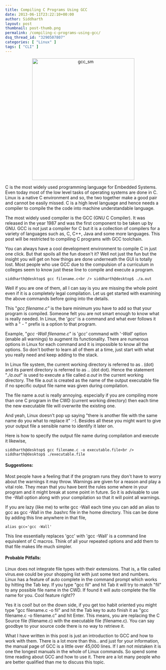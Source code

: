 ```yaml
---
title: Compiling C Programs Using GCC
date: 2013-06-11T23:22:10+00:00
author: Siddharth
layout: post
thumbnail: post-thumb.png
permalink: /compiling-c-programs-using-gcc/
dsq_thread_id: "3290507807"
categories: [ "Linux" ]
tags: [ "CLI" ]
---
```


<p style="text-align: center;">
  <a href="/images/posts/2013/06/gcc_sm.png"><img class="aligncenter  wp-image-615" alt="gcc_sm" src="/images/posts/2013/06/gcc_sm.png" width="330" height="392" srcset="/images/posts/2013/06/gcc_sm.png 550w, /images/posts/2013/06/gcc_sm-253x300.png 253w" sizes="(max-width: 330px) 100vw, 330px" /></a>
</p>

C is the most widely used programming language for Embedded Systems. Even today most of the low level tasks of operating systems are done in C. Linux is a native C environment and so, the two together make a good pair and cannot be easily missed. C is a high level language and hence needs a compiler to compile the the code into machine understandable language.

The most widely used compiler is the GCC (GNU C Compiler). It was released in the year 1987 and was the first component to be taken up by GNU. GCC is not just a compiler for C but it is a collection of compilers for a variety of languages such as, C, C++, Java and some more languages. This post will be restricted to compiling C programs with GCC toolchain.

You can always have a cool development environment to compile C in just one click. But that spoils all the fun doesn't it? Well not just the fun but the insight you will get on how things are done underneath the GUI is totally lost. Most people who use GCC due to the compulsion  of a curriculum in colleges seem to know just these line to compile and execute a program.

`siddharth@desktop$ gcc filename.c<br />
siddharth@desktop$ ./a.out`

Well if you are one of them, all I can say is you are missing the whole point even if it is a completely legal compilation. Let us get started with examining the above commands before going into the details.

This "_gcc filename.c"_ is the bare minimum you have to add so that your program is compiled. Someone felt you are not smart enough to know what is really needed. In Linux, the '_gcc'_ is a command and what ever follows it with a " - " prefix is a option to that program.

Example, "_gcc -Wall filename.c_" is '_gcc'_ command with '_-Wall_' option (enable all warnings) to augment its functionality.  There are numerous options in Linux for each command and it is impossible to know all the options. So don't bother to learn all of them at a time, just start with what you really need and keep adding to the stack.

In Linux file system, the current working directory is referred to as . (dot) and its parent directory is referred to as .. (dot dot).  Hence the statement "_./a.out_" is used to execute a file called _a.out_ in the current working directory. The file a.out is created as the name of the output executable file if no specific output file name was given during compilation.

The file name a.out is really annoying. especially if you are compiling more than one C program in the CWD (current working directory) then each time the new executable file will overwrite the existing one.

And yeah, Linux doesn't pop up saying "there is another file with the same name do you what to replace it" :-). Besides all these you might want to give your output file a sensible name to identify it later on.

Here is how to specify the output file name during compilation and execute it likewise,

`siddharth@desktop$ gcc filename.c -o executable.file<br />
siddharth@desktop$ ./executable.file`

#### **Suggestions:**

Most people have a feeling that if the program runs they don't have to worry about the warnings it may throw. Warnings are given for a reason and play a vital role. They mean that you have bent the rules some where in your program and it might break at some point in future. So it is advisable to use the -Wall option along with your compilation so that it will point all warnings.

If you are lazy (like me) to write gcc -Wall each time you can add an alias to gcc as gcc -Wall in the .bashrc file in the home directory. This can be done by adding this line anywhere in that file,

`alias gcc='gcc -Wall'`

This line essentially replaces 'gcc' with 'gcc -Wall' is a command line equivalent of C macros. Think of all your repeated options and add them to that file makes life much simpler.

#### **Probable Pitfalls:**

Linux does not integrate file types with their extensions. That is, a file called virus.exe could be your shopping list with just some text and numbers. Linux has a feature of auto complete in the command prompt which works by hitting the Tab key. If you type "gcc fil" and hit Tab it will try to match "fil" to any possible file name in the CWD. If found it will auto complete the file name for you. Cool feature right??

Yes it is cool! but on the down side, if you get too habit oriented you might type "gcc filename.c -o fil" and hit the Tab key to auto finish it as "gcc filename.c -o filename.c" and hit Enter. This means, you are replacing the C Source file (filename.c) with the executable file (filename.c). You can say goodbye to your source code there is no way to retrieve it.

What I have written in this post is just an introduction to GCC and how to work with them. There is a lot more than this.. and just for your information, the manual page of GCC is a little over 45,000 lines. If I am not mistaken it is one the longest manuals in the whole of Linux commands. So spend some time reading about GCC and how to use it. There are a lot many people who are better qualified than me to discuss this topic.
